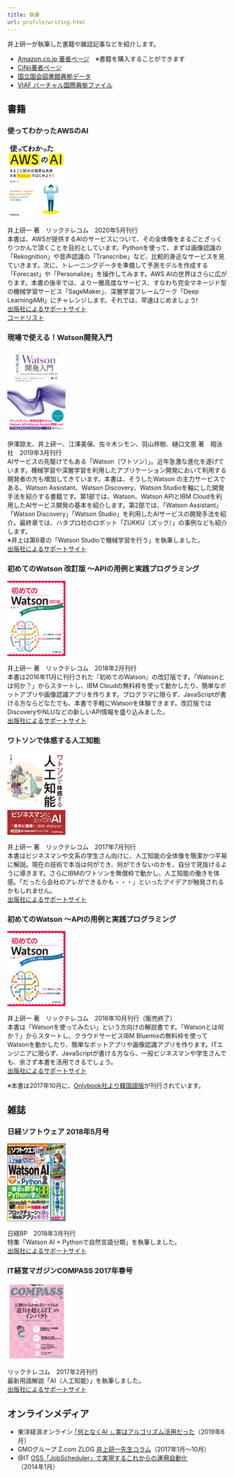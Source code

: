 ```yaml
---
title: 執筆
url: profile/writing.html
---
```


井上研一が執筆した書籍や雑誌記事などを紹介します。

- [Amazon.co.jp 著者ページ](https://www.amazon.co.jp/~/e/B01M0RV6DK)　※書籍を購入することができます
- [CiNii著者ページ](https://ci.nii.ac.jp/author/DA18799768)
- [国立国会図書館典拠データ](https://id.ndl.go.jp/auth/ndlna/001247287)
- [VIAF バーチャル国際典拠ファイル](http://viaf.org/viaf/171147965879084082542)

## 書籍

### 使ってわかったAWSのAI

![使ってわかったAWSのAI](assets/4865942467.png)

井上研一 著　リックテレコム　2020年5月刊行  
本書は、AWSが提供するAIのサービスについて、その全体像をまるごとざっくりつかんで頂くことを目的としています。Pythonを使って、まずは画像認識の「Rekognition」や音声認識の「Transcribe」など、比較的身近なサービスを見ていきます。次に、トレーニングデータを準備して予測モデルを作成する「Forecast」や「Personalize」を操作してみます。AWS AIの世界はさらに広がります。本書の後半では、より一層高度なサービス、すなわち完全マネージド型の機械学習サービス「SageMaker」、深層学習フレームワーク「Deep LearningAMI」にチャレンジします。それでは、早速はじめましょう!  
[出版社によるサポートサイト](http://www.ric.co.jp/book/contents/book_1246.html)  
[コードリスト](/docs/awsai/)

### 現場で使える！Watson開発入門

![現場で使える！Watson開発入門](assets/9784798158495.png)

伊澤諒太、井上研一、江澤美保、佐々木シモン、羽山祥樹、樋口文恵 著　翔泳社　2019年3月刊行  
AIサービスの先駆けでもある「Watson（ワトソン）」。近年急激な進化を遂げています。機械学習や深層学習を利用したアプリケーション開発において利用する開発者の方も増加してきています。本書は、そうしたWatson の主力サービスである、Watson Assistant、Watson Discovery、Watson Studioを軸にした開発手法を紹介する書籍です。第1部では、Watson、Watson APIとIBM Cloudを利用したAIサービス開発の基本を紹介します。第2部では、「Watson Assistant」「Watson Discovery」「Watson Studio」を利用したAIサービスの開発手法を紹介。最終章では、ハタプロ社のロボット「ZUKKU（ズック）」の事例なども紹介します。  
※井上は第6章の「Watson Studioで機械学習を行う」を執筆しました。  
[出版社によるサポートサイト](https://www.shoeisha.co.jp/book/detail/9784798158495)

### 初めてのWatson 改訂版 ～APIの用例と実践プログラミング

![初めてのWatson 改訂版 ～APIの用例と実践プログラミング](assets/book1128.gif)

井上研一 著　リックテレコム　2018年2月刊行   
本書は2016年11月に刊行された『初めてのWatson』の改訂版です。「Watsonとは何か？」からスタートし、IBM Cloudの無料枠を使って動かしたり、簡単なボットアプリや画像認識アプリを作ります。プログラマに限らず、JavaScriptが書ける方ならどなたでも、本書で手軽にWatsonを体験できます。改訂版ではDiscoveryやNLUなどの新しいAPI情報を盛り込みました。  
[出版社によるサポートサイト](http://www.ric.co.jp/book/contents/book_1128.html)

### ワトソンで体感する人工知能

![ワトソンで体感する人工知能](assets/book1071.gif)

井上研一 著　リックテレコム　2017年7月刊行  
本書はビジネスマンや文系の学生さん向けに、人工知能の全体像を簡潔かつ平易に解説。現在の技術で本当は何ができ、何ができないのかを、自分で見抜けるように導きます。さらにIBMのワトソンを無償枠で動かし、人工知能の働きを体感。「だったら会社のアレができるかも・・・」といったアイデアが触発されるかもしれません。  
[出版社によるサポートサイト](http://www.ric.co.jp/book/contents/book_1071.html)

### 初めてのWatson ～APIの用例と実践プログラミング

![初めてのWatson](assets/book1052.gif)

井上研一 著　リックテレコム　2016年10月刊行（販売終了）  
本書は「Watsonを使ってみたい」という方向けの解説書です。「Watsonとは何か？」からスタートし、クラウドサービスIBM Bluemixの無料枠を使ってWatsonを動かしたり、簡単なボットアプリや画像認識アプリを作ります。ITエンジニアに限らず、JavaScriptが書ける方なら、一般ビジネスマンや学生さんでも、余さず本書を活用できるでしょう。  
[出版社によるサポートサイト](http://www.ric.co.jp/book/contents/book_1052.html)

※本書は2017年10月に、[Onlybook社より韓国語版](https://www.onlybook.co.kr/entry/watson-ai)が刊行されています。

## 雑誌

### 日経ソフトウェア 2018年5月号

![img](assets/062200016.png)

日経BP　2018年3月刊行  
特集「Watson AI × Pythonで自然言語分類」を執筆しました。  
[出版社によるサポートサイト](https://info.nikkeibp.co.jp/media/NSW/atcl/mag/062200016/)

### IT経営マガジンCOMPASS 2017年春号

![COMPASS 2017年春号](assets/cps17_spring_cover-1.png)

リックテレコム　2017年2月刊行  
最新用語解説「AI（人工知能）」を執筆しました。  
[出版社によるサポートサイト](https://www.compass-it.jp/backnumber/2603)

## オンラインメディア

- 東洋経済オンライン [｢何となくAI ｣､実はアルゴリズム活用だった](https://toyokeizai.net/articles/-/286772)（2019年6月）
- GMOグループ Z.com ZLOG [井上研一先生コラム](https://hosting.z.com/jp/category/z-log/column/)（2017年1月～10月）
- @IT [OSS「JobScheduler」で実現するこれからの運用自動化](https://www.atmarkit.co.jp/ait/articles/1401/20/news140.html)（2014年1月）